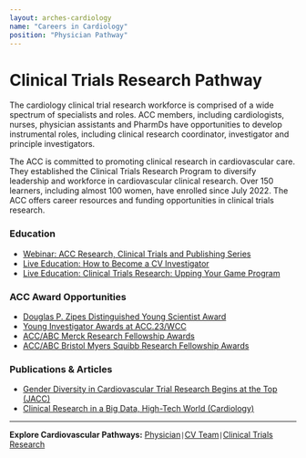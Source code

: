```yaml
---
layout: arches-cardiology
name: "Careers in Cardiology"
position: "Physician Pathway"
---
```


# Clinical Trials Research Pathway
The cardiology clinical trial research workforce is comprised of a wide spectrum of specialists and roles. ACC members, including cardiologists, nurses, physician assistants and PharmDs have opportunities to develop instrumental roles, including clinical research coordinator, investigator and principle investigators.

The ACC is committed to promoting clinical research in cardiovascular care. They established the Clinical Trials Research Program to diversify leadership and workforce in cardiovascular clinical research. Over 150 learners, including almost 100 women, have enrolled since July 2022. The ACC offers career resources and funding opportunities in clinical trials research. 

### Education

- [Webinar: ACC Research, Clinical Trials and Publishing Series](#)
- [Live Education: How to Become a CV Investigator](#)
- [Live Education: Clinical Trials Research: Upping Your Game Program](#)

### ACC Award Opportunities

- [Douglas P. Zipes Distinguished Young Scientist Award](#)
- [Young Investigator Awards at ACC.23/WCC](#)
- [ACC/ABC Merck Research Fellowship Awards](#)
- [ACC/ABC Bristol Myers Squibb Research Fellowship Awards](#)

### Publications & Articles

- [Gender Diversity in Cardiovascular Trial Research Begins at the Top (JACC)](#)
- [Clinical Research in a Big Data, High-Tech World (Cardiology)](#)

---
**Explore Cardiovascular Pathways:** [Physician](../CardiologyCareers_Physician/)`|`[CV Team](../CardiologyCareers_CVTeam/)`|`[Clinical Trials Research](../CardiologyCareers_ClinicalTrial/)